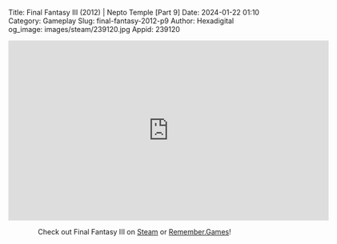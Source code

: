 Title: Final Fantasy III (2012) | Nepto Temple [Part 9]
Date: 2024-01-22 01:10
Category: Gameplay
Slug: final-fantasy-2012-p9
Author: Hexadigital
og_image: images/steam/239120.jpg
Appid: 239120

<center><iframe src="https://www.youtube.com/embed/blw5oixcj0o?feature=oembed" allow="accelerometer; autoplay; encrypted-media; gyroscope; picture-in-picture" width="640" height="360" frameborder="0"></iframe>

Check out Final Fantasy III on [Steam](https://store.steampowered.com/app/239120/?curator_clanid=34633900) or [Remember.Games](https://remember.games/game/1072/final-fantasy-iii/)!</center>